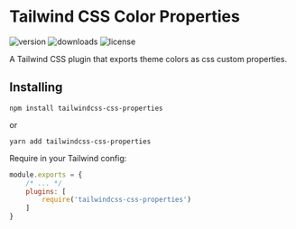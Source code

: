 # Tailwind CSS Color Properties

![version](https://img.shields.io/npm/v/tailwindcss-css-properties)
![downloads](https://img.shields.io/npm/dt/tailwindcss-css-properties)
![license](https://img.shields.io/npm/l/tailwindcss-css-properties)

A Tailwind CSS plugin that exports theme colors as css custom properties.

## Installing

```
npm install tailwindcss-css-properties
```

or

```
yarn add tailwindcss-css-properties
```

Require in your Tailwind config:

```javascript
module.exports = {
    /* ... */
    plugins: [
        require('tailwindcss-css-properties')
    ]
}
```
